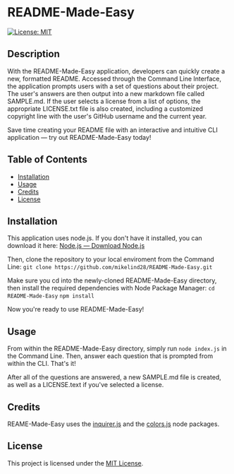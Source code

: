 # README-Made-Easy

[![License: MIT](https://img.shields.io/badge/License-MIT-yellow.svg)](https://opensource.org/licenses/MIT)

## Description

With the README-Made-Easy application, developers can quickly create a new, formatted README. Accessed through the Command Line Interface, the application prompts users with a set of questions about their project. The user's answers are then output into a new markdown file called SAMPLE.md. If the user selects a license from a list of options, the appropriate LICENSE.txt file is also created, including a customized copyright line with the user's GitHub username and the current year.

Save time creating your README file with an interactive and intuitive CLI application — try out README-Made-Easy today!

## Table of Contents

- [Installation](#installation)
- [Usage](#usage)
- [Credits](#credits)
- [License](#license)

## Installation

This application uses node.js. If you don't have it installed, you can download it here: [Node.js — Download Node.js](https://nodejs.org/en/download/package-manager)

Then, clone the repository to your local enviroment from the Command Line:
```git clone https://github.com/mikelind28/README-Made-Easy.git```

Make sure you cd into the newly-cloned README-Made-Easy directory, then install the required dependencies with Node Package Manager:
```cd README-Made-Easy```
```npm install```

Now you're ready to use README-Made-Easy!

## Usage

From within the README-Made-Easy directory, simply run ```node index.js``` in the Command Line. Then, answer each question that is prompted from within the CLI. That's it!

After all of the questions are answered, a new SAMPLE.md file is created, as well as a LICENSE.text if you've selected a license.

## Credits

REAME-Made-Easy uses the [inquirer.js](https://github.com/SBoudrias/Inquirer.js/blob/main/packages/inquirer/README.md) and the [colors.js](https://github.com/Marak/colors.js) node packages. 

## License

This project is licensed under the [MIT License](./LICENSE).
